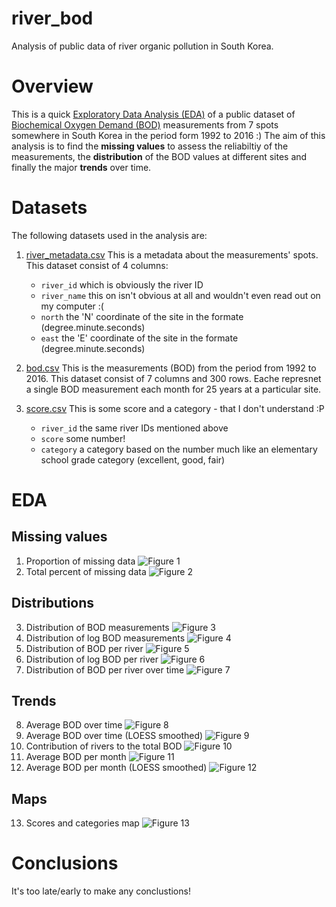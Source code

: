 # river_bod
Analysis of public data of river organic pollution in South Korea. 

# Overview  
This is a quick [Exploratory Data Analysis (EDA)](https://en.wikipedia.org/wiki/Exploratory_data_analysis) of a public dataset of [Biochemical Oxygen Demand (BOD)](https://en.wikipedia.org/wiki/Biochemical_oxygen_demand) measurements from 7 spots somewhere in South Korea in the period form 1992 to 2016 :) The aim of this analysis is to find the **missing values** to assess the reliabiltiy of the measurements, the **distribution** of the BOD values at different sites and finally the major **trends** over time.  

# Datasets
The following datasets used in the analysis are:
  
  1. [river_metadata.csv](https://github.com/MahShaaban/river_bod/blob/master/data/river_metadata.csv) This is a metadata about the measurements' spots. This dataset consist of 4 columns:  
      - `river_id` which is obviously the river ID  
      - `river_name` this on isn't obvious at all and wouldn't even read out on my computer :(  
      - `north` the 'N' coordinate of the site in the formate (degree.minute.seconds)  
      - `east` the 'E' coordinate of the site in the formate (degree.minute.seconds)  
      
  2. [bod.csv](https://github.com/MahShaaban/river_bod/blob/master/data/bod.csv) This is the measurements (BOD) from the period from 1992 to 2016. This dataset consist of 7 columns and 300 rows. Eache represnet a single BOD measurement each month for 25 years at a particular site. 
  
  3. [score.csv](https://github.com/MahShaaban/river_bod/blob/master/data/score.csv) This is some score and a category - that I don't understand :P  
      - `river_id` the same river IDs mentioned above  
      - `score` some number!  
      - `category` a category based on the number much like an elementary school grade category (excellent, good, fair)  

# EDA
## Missing values

  1. Proportion of missing data ![Figure 1](figures/fig1.png)  
  2. Total percent of missing data ![Figure 2](figures/fig2.png)  

## Distributions

  3. Distribution of BOD measurements ![Figure 3](figures/fig3.png)  
  4. Distribution of log BOD measurements ![Figure 4](figures/fig4.png)  
  5. Distribution of BOD per river ![Figure 5](figures/fig5.png)  
  6. Distribution of log BOD per river ![Figure 6](figures/fig6.png)  
  7. Distribution of BOD per river over time ![Figure 7](figures/fig7.png)  
  
## Trends  

  8. Average BOD over time ![Figure 8](figures/fig8.png)  
  9. Average BOD over time (LOESS smoothed) ![Figure 9](figures/fig9.png)  
  10. Contribution of rivers to the total BOD ![Figure 10](figures/fig10.png)  
  11. Average BOD per month ![Figure 11](figures/fig11.png)  
  12. Average BOD per month (LOESS smoothed) ![Figure 12](figures/fig12.png)  
  
## Maps

  13. Scores and categories map ![Figure 13](figures/fig13.png)  
  
# Conclusions  
It's too late/early to make any conclustions!  
